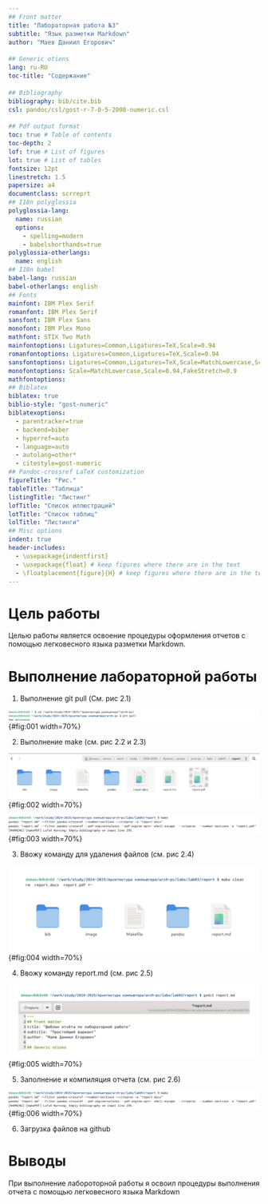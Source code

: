 ```yaml
---
## Front matter
title: "Лабораторная работа №3"
subtitle: "Язык разметки Markdown"
author: "Маев Даниил Егорович"

## Generic otions
lang: ru-RU
toc-title: "Содержание"

## Bibliography
bibliography: bib/cite.bib
csl: pandoc/csl/gost-r-7-0-5-2008-numeric.csl

## Pdf output format
toc: true # Table of contents
toc-depth: 2
lof: true # List of figures
lot: true # List of tables
fontsize: 12pt
linestretch: 1.5
papersize: a4
documentclass: scrreprt
## I18n polyglossia
polyglossia-lang:
  name: russian
  options:
	- spelling=modern
	- babelshorthands=true
polyglossia-otherlangs:
  name: english
## I18n babel
babel-lang: russian
babel-otherlangs: english
## Fonts
mainfont: IBM Plex Serif
romanfont: IBM Plex Serif
sansfont: IBM Plex Sans
monofont: IBM Plex Mono
mathfont: STIX Two Math
mainfontoptions: Ligatures=Common,Ligatures=TeX,Scale=0.94
romanfontoptions: Ligatures=Common,Ligatures=TeX,Scale=0.94
sansfontoptions: Ligatures=Common,Ligatures=TeX,Scale=MatchLowercase,Scale=0.94
monofontoptions: Scale=MatchLowercase,Scale=0.94,FakeStretch=0.9
mathfontoptions:
## Biblatex
biblatex: true
biblio-style: "gost-numeric"
biblatexoptions:
  - parentracker=true
  - backend=biber
  - hyperref=auto
  - language=auto
  - autolang=other*
  - citestyle=gost-numeric
## Pandoc-crossref LaTeX customization
figureTitle: "Рис."
tableTitle: "Таблица"
listingTitle: "Листинг"
lofTitle: "Список иллюстраций"
lotTitle: "Список таблиц"
lolTitle: "Листинги"
## Misc options
indent: true
header-includes:
  - \usepackage{indentfirst}
  - \usepackage{float} # keep figures where there are in the text
  - \floatplacement{figure}{H} # keep figures where there are in the text
---
```


#  Цель работы

Целью работы является освоение процедуры оформления отчетов с помощью легковесного
языка разметки Markdown.

# Выполнение лабораторной работы

1. Выполнение git pull (См. рис 2.1)

![.](image/1111.png){#fig:001 width=70%}

2. Выполнение make (см. рис 2.2 и 2.3)

![.](image/222.png){#fig:002 width=70%}

![.](image/extra.png){#fig:003 width=70%}

3.  Ввожу команду для удаления файлов (см. рис 2.4)

![.](image/21.png){#fig:004 width=70%}

4. Ввожу команду report.md (cм. рис 2.5)

![.](image/22.png){#fig:005 width=70%}

5. Заполнение и компиляция отчета (см. рис 2.6)

![.](image/6666.png){#fig:006 width=70%}

6. Загрузка файлов на github

#  Выводы

При выполнение лабороторной работы я освоил процедуры выполнения отчета с помощью легковесного языка Markdown

